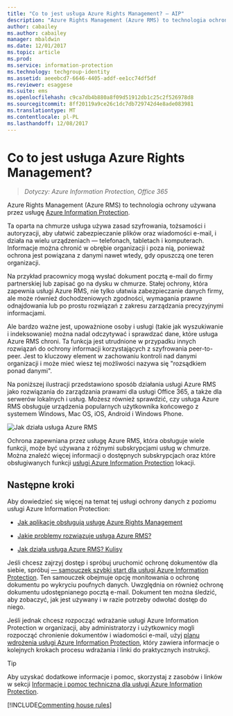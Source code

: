 ```yaml
---
title: "Co to jest usługa Azure Rights Management? — AIP"
description: "Azure Rights Management (Azure RMS) to technologia ochrony używana przez usługę Azure Information Protection."
author: cabailey
ms.author: cabailey
manager: mbaldwin
ms.date: 12/01/2017
ms.topic: article
ms.prod: 
ms.service: information-protection
ms.technology: techgroup-identity
ms.assetid: aeeebcd7-6646-4405-addf-ee1cc74df5df
ms.reviewer: esaggese
ms.suite: ems
ms.openlocfilehash: c9ca7db4b880a8f09d51912db1c25c2f526978d8
ms.sourcegitcommit: 8ff20119a9ce26c1dc7db729742d4e8ade083981
ms.translationtype: MT
ms.contentlocale: pl-PL
ms.lasthandoff: 12/08/2017
---
```

# <a name="what-is-azure-rights-management"></a>Co to jest usługa Azure Rights Management?

>*Dotyczy: Azure Information Protection, Office 365*


Azure Rights Management (Azure RMS) to technologia ochrony używana przez usługę [Azure Information Protection](what-is-information-protection.md).

Ta oparta na chmurze usługa używa zasad szyfrowania, tożsamości i autoryzacji, aby ułatwić zabezpieczanie plików oraz wiadomości e-mail, i działa na wielu urządzeniach — telefonach, tabletach i komputerach. Informacje można chronić w obrębie organizacji i poza nią, ponieważ ochrona jest powiązana z danymi nawet wtedy, gdy opuszczą one teren organizacji.

Na przykład pracownicy mogą wysłać dokument pocztą e-mail do firmy partnerskiej lub zapisać go na dysku w chmurze. Stałej ochrony, która zapewnia usługi Azure RMS, nie tylko ułatwia zabezpieczanie danych firmy, ale może również dochodzeniowych zgodności, wymagania prawne odnajdowania lub po prostu rozwiązań z zakresu zarządzania precyzyjnymi informacjami.

Ale bardzo ważne jest, upoważnione osoby i usługi (takie jak wyszukiwanie i indeksowanie) można nadal odczytywać i sprawdzać dane, które usługa Azure RMS chroni. Ta funkcja jest utrudnione w przypadku innych rozwiązań do ochrony informacji korzystających z szyfrowania peer-to-peer. Jest to kluczowy element w zachowaniu kontroli nad danymi organizacji i może mieć wiesz tej możliwości nazywa się "rozsądkiem ponad danymi".

Na poniższej ilustracji przedstawiono sposób działania usługi Azure RMS jako rozwiązania do zarządzania prawami dla usługi Office 365, a także dla serwerów lokalnych i usług. Możesz również sprawdzić, czy usługa Azure RMS obsługuje urządzenia popularnych użytkownika końcowego z systemem Windows, Mac OS, iOS, Android i Windows Phone.


![Jak działa usługa Azure RMS](../media/AzRMS_elements.png)

Ochrona zapewniana przez usługę Azure RMS, która obsługuje wiele funkcji, może być używana z różnymi subskrypcjami usług w chmurze. Można znaleźć więcej informacji o dostępnych subskrypcjach oraz które obsługiwanych funkcji [usługi Azure Information Protection](https://www.microsoft.com/cloud-platform/azure-information-protection) lokacji.

## <a name="next-steps"></a>Następne kroki

Aby dowiedzieć się więcej na temat tej usługi ochrony danych z poziomu usługi Azure Information Protection:

- [Jak aplikacje obsługują usługę Azure Rights Management](applications-support.md)

- [Jakie problemy rozwiązuje usługa Azure RMS?](azure-rms-problems-it-solves.md)

- [Jak działa usługa Azure RMS? Kulisy](how-does-it-work.md)

Jeśli chcesz zajrzyj dostęp i spróbuj uruchomić ochronę dokumentów dla siebie, spróbuj [— samouczek szybki start dla usługi Azure Information Protection](../get-started/infoprotect-quick-start-tutorial.md). Ten samouczek obejmuje opcję monitowania o ochronę dokumentu po wykryciu poufnych danych. Uwzględnia on również ochronę dokumentu udostępnianego pocztą e-mail. Dokument ten można śledzić, aby zobaczyć, jak jest używany i w razie potrzeby odwołać dostęp do niego.

Jeśli jednak chcesz rozpocząć wdrażanie usługi Azure Information Protection w organizacji, aby administratorzy i użytkownicy mogli rozpocząć chronienie dokumentów i wiadomości e-mail, użyj [planu wdrożenia usługi Azure Information Protection](../plan-design/deployment-roadmap.md), który zawiera informacje o kolejnych krokach procesu wdrażania i linki do praktycznych instrukcji.

> [!TIP]
> Aby uzyskać dodatkowe informacje i pomoc, skorzystaj z zasobów i linków w sekcji [Informacje i pomoc techniczna dla usługi Azure Information Protection](../get-started/information-support.md).

[!INCLUDE[Commenting house rules](../includes/houserules.md)]
